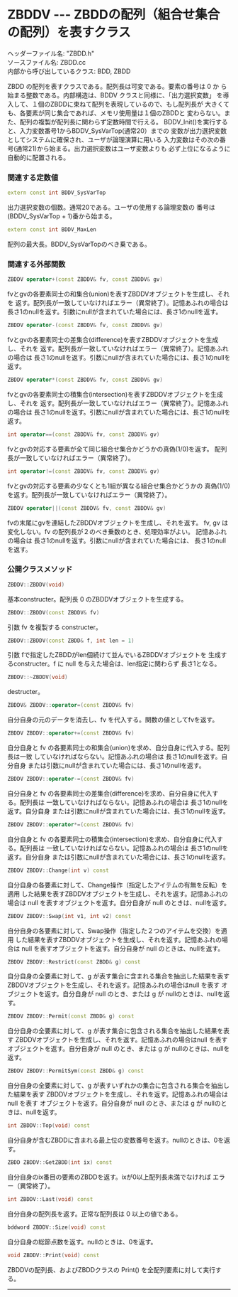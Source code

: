 # ZBDDV  --- ZBDDの配列（組合せ集合の配列）を表すクラス

ヘッダーファイル名: "ZBDD.h"  
ソースファイル名: ZBDD.cc  
内部から呼び出しているクラス: BDD, ZBDD

ZBDD の配列を表すクラスである。配列長は可変である。要素の番号は 0 か
ら始まる整数である。内部構造は、BDDV クラスと同様に、「出力選択変数」
を導入して、１個のZBDDに束ねて配列を表現しているので、もし配列長が
大きくても、各要素が同じ集合であれば、メモリ使用量は１個のZBDDと
変わらない。また、配列の複製が配列長に関わらず定数時間で行える。
BDDV_Init()を実行すると、入力変数番号1からBDDV_SysVarTop(通常20）までの
変数が出力選択変数としてシステムに確保され、ユーザが論理演算に用いる
入力変数はその次の番号(通常21)から始まる。出力選択変数はユーザ変数よりも
必ず上位になるように自動的に配置される。

### 関連する定数値

```cpp
extern const int BDDV_SysVarTop
```

出力選択変数の個数。通常20である。ユーザの使用する論理変数の
番号は(BDDV_SysVarTop + 1)番から始まる。

```cpp
extern const int BDDV_MaxLen
```

配列の最大長。BDDV_SysVarTopのべき乗である。

### 関連する外部関数

```cpp
ZBDDV operator+(const ZBDDV& fv, const ZBDDV& gv)
```

fvとgvの各要素同士の和集合(union)を表すZBDDVオブジェクトを生成し、それを
返す。配列長が一致していなければエラー（異常終了）。記憶あふれの場合は 
長さ1のnullを返す。引数にnullが含まれていた場合には、長さ1のnullを返す。

```cpp
ZBDDV operator-(const ZBDDV& fv, const ZBDDV& gv)
```

fvとgvの各要素同士の差集合(difference)を表すZBDDVオブジェクトを生成し、それを
返す。配列長が一致していなければエラー（異常終了）。記憶あふれの場合は 
長さ1のnullを返す。引数にnullが含まれていた場合には、長さ1のnullを返す。

```cpp
ZBDDV operator*(const ZBDDV& fv, const ZBDDV& gv)
```

fvとgvの各要素同士の積集合(intersection)を表すZBDDVオブジェクトを生成し、それを
返す。配列長が一致していなければエラー（異常終了）。記憶あふれの場合は 
長さ1のnullを返す。引数にnullが含まれていた場合には、長さ1のnullを返す。

```cpp
int operator==(const ZBDDV& fv, const ZBDDV& gv)
```

fvとgvの対応する要素が全て同じ組合せ集合かどうかの真偽(1/0)を返す。
配列長が一致していなければエラー（異常終了）。

```cpp
int operator!=(const ZBDDV& fv, const ZBDDV& gv)
```

fvとgvの対応する要素の少なくとも1組が異なる組合せ集合かどうかの
真偽(1/0)を返す。配列長が一致していなければエラー（異常終了）。

```cpp
ZBDDV operator||(const ZBDDV& fv, const ZBDDV& gv)
```

fvの末尾にgvを連結したZBDDVオブジェクトを生成し、それを返す。
fv, gv は変化しない。fv の配列長が２のべき乗数のとき、処理効率がよい。
記憶あふれの場合は 長さ1のnullを返す。引数にnullが含まれていた場合には、
長さ1のnullを返す。

### 公開クラスメソッド

```cpp
ZBDDV::ZBDDV(void)
```

基本constructer。配列長 0 のZBDDVオブジェクトを生成する。

```cpp
ZBDDV::ZBDDV(const ZBDDV& fv)
```

引数 fv を複製する constructer。

```cpp
ZBDDV::ZBDDV(const ZBDD& f, int len = 1)
```

引数 fで指定したZBDDがlen個続けて並んでいるZBDDVオブジェクトを
生成するconstructer。f に null を与えた場合は、len指定に関わらず
長さ1となる。

```cpp
ZBDDV::~ZBDDV(void)
```

destructer。

```cpp
ZBDDV& ZBDDV::operator=(const ZBDDV& fv)
```

自分自身の元のデータを消去し、fv を代入する。関数の値としてfvを返す。

```cpp
ZBDDV ZBDDV::operator+=(const ZBDDV& fv)
```

自分自身と fv の各要素同士の和集合(union)を求め、自分自身に代入する。配列長は一致
していなければならない。記憶あふれの場合は 長さ1のnullを返す。自分自身
または引数にnullが含まれていた場合には、長さ1のnullを返す。

```cpp
ZBDDV ZBDDV::operator-=(const ZBDDV& fv)
```

自分自身と fv の各要素同士の差集合(difference)を求め、自分自身に代入する。配列長は
一致していなければならない。記憶あふれの場合は 長さ1のnullを返す。自分自身
または引数にnullが含まれていた場合には、長さ1のnullを返す。

```cpp
ZBDDV ZBDDV::operator*=(const ZBDDV& fv)
```

自分自身と fv の各要素同士の積集合(intersection)を求め、自分自身に代入する。配列長は
一致していなければならない。記憶あふれの場合は 長さ1のnullを返す。自分自身
または引数にnullが含まれていた場合には、長さ1のnullを返す。

```cpp
ZBDDV ZBDDV::Change(int v) const 
```

自分自身の各要素に対して、Change操作（指定したアイテムの有無を反転）を適用
した結果を表すZBDDVオブジェクトを生成し、それを返す。記憶あふれの場合は
null を表すオブジェクトを返す。自分自身が null のときは、nullを返す。

```cpp
ZBDDV ZBDDV::Swap(int v1, int v2) const 
```

自分自身の各要素に対して、Swap操作（指定した２つのアイテムを交換）を適用
した結果を表すZBDDVオブジェクトを生成し、それを返す。記憶あふれの場合は
null を表すオブジェクトを返す。自分自身が null のときは、nullを返す。

```cpp
ZBDDV ZBDDV::Restrict(const ZBDD& g) const 
```

自分自身の全要素に対して、g が表す集合に含まれる集合を抽出した結果を表す
ZBDDVオブジェクトを生成し、それを返す。記憶あふれの場合はnull を表す
オブジェクトを返す。自分自身が null のとき、または g が nullのときは、nullを返す。

```cpp
ZBDDV ZBDDV::Permit(const ZBDD& g) const 
```

自分自身の全要素に対して、g が表す集合に包含される集合を抽出した結果を表す
ZBDDVオブジェクトを生成し、それを返す。記憶あふれの場合はnull を表す
オブジェクトを返す。自分自身が null のとき、または g が nullのときは、nullを返す。

```cpp
ZBDDV ZBDDV::PermitSym(const ZBDD& g) const 
```

自分自身の全要素に対して、g が表すいずれかの集合に包含される集合を抽出した結果を表す
ZBDDVオブジェクトを生成し、それを返す。記憶あふれの場合はnull を表す
オブジェクトを返す。自分自身が null のとき、または g が nullのときは、nullを返す。

```cpp
int ZBDDV::Top(void) const 
```

自分自身が含むZBDDに含まれる最上位の変数番号を返す。nullのときは、0を返す。

```cpp
ZBDD ZBDDV::GetZBDD(int ix) const 
```

自分自身のix番目の要素のZBDDを返す。ixが0以上配列長未満でなければ
エラー（異常終了）。

```cpp
int ZBDDV::Last(void) const 
```

自分自身の配列長を返す。正常な配列長は 0 以上の値である。

```cpp
bddword ZBDDV::Size(void) const 
```

自分自身の総節点数を返す。nullのときは、0を返す。

```cpp
void ZBDDV::Print(void) const 
```

ZBDDVの配列長、およびZBDDクラスの Print() を全配列要素に対して実行する。

---

